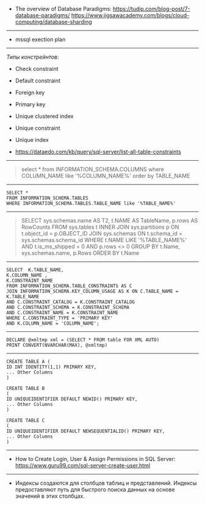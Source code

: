 - The overview of Database Paradigms:
https://tudip.com/blog-post/7-database-paradigms/
https://www.jigsawacademy.com/blogs/cloud-computing/database-sharding
--------------------------------------------
- mssql exection plan
--------------------------------------------
*Типы констрейнтов:*

- Check constraint
- Default constraint
- Foreign key
- Primary key
- Unique clustered index
- Unique constraint
- Unique index

- https://dataedo.com/kb/query/sql-server/list-all-table-constraints
--------------------------------------------
> select * from INFORMATION_SCHEMA.COLUMNS 
> where COLUMN_NAME like '%COLUMN_NAME%' 
> order by TABLE_NAME
--------------------------------------------
```
SELECT *
FROM INFORMATION_SCHEMA.TABLES 
WHERE INFORMATION_SCHEMA.TABLES.TABLE_NAME like '%TABLE_NAME%'
```
--------------------------------------------
> SELECT sys.schemas.name AS T2,
>     t.NAME AS TableName,
>     p.rows AS RowCounts
> FROM 
>     sys.tables t
> INNER JOIN 
>     sys.partitions p ON t.object_id = p.OBJECT_ID 
> JOIN sys.schemas ON t.schema_id = sys.schemas.schema_id
> WHERE 
>     t.NAME LIKE '%TABLE_NAME%' 
>     AND t.is_ms_shipped = 0
>     AND p.rows <> 0
> GROUP BY 
>     t.Name, sys.schemas.name, p.Rows
> ORDER BY 
>     t.Name
--------------------------------------------
```
SELECT  K.TABLE_NAME,
K.COLUMN_NAME ,
K.CONSTRAINT_NAME
FROM INFORMATION_SCHEMA.TABLE_CONSTRAINTS AS C
JOIN INFORMATION_SCHEMA.KEY_COLUMN_USAGE AS K ON C.TABLE_NAME = K.TABLE_NAME
AND C.CONSTRAINT_CATALOG = K.CONSTRAINT_CATALOG
AND C.CONSTRAINT_SCHEMA = K.CONSTRAINT_SCHEMA
AND C.CONSTRAINT_NAME = K.CONSTRAINT_NAME
WHERE C.CONSTRAINT_TYPE = 'PRIMARY KEY'
AND K.COLUMN_NAME = 'COLUMN_NAME';
```
--------------------------------------------
```
DECLARE @xmltmp xml = (SELECT * FROM table FOR XML AUTO)
PRINT CONVERT(NVARCHAR(MAX), @xmltmp)
```
--------------------------------------------
```
CREATE TABLE A (
ID INT IDENTITY(1,1) PRIMARY KEY,
... Other Columns
)

CREATE TABLE B
(
ID UNIQUEIDENTIFIER DEFAULT NEWID() PRIMARY KEY,
... Other Columns
)

CREATE TABLE C
(
ID UNIQUEIDENTIFIER DEFAULT NEWSEQUENTIALID() PRIMARY KEY,
... Other Columns
)
```
--------------------------------------------
- How to Create Login, User & Assign Permissions in SQL Server: https://www.guru99.com/sql-server-create-user.html
--------------------------------------------
- Индексы создаются для столбцов таблиц и представлений. Индексы предоставляют путь для быстрого поиска данных на основе значений в этих столбцах.
